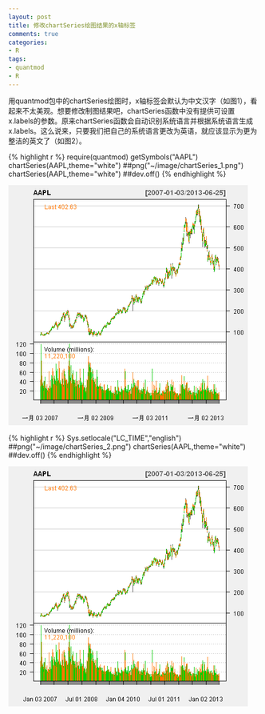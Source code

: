 ```yaml
---
layout: post
title: 修改chartSeries绘图结果的x轴标签
comments: true
categories:
- R
tags:
- quantmod
- R
---
```


用quantmod包中的chartSeries绘图时，x轴标签会默认为中文汉字（如图1），看起来不太美观。想要修改制图结果吧，chartSeries函数中没有提供可设置x.labels的参数。原来chartSeries函数会自动识别系统语言并根据系统语言生成x.labels。这么说来，只要我们把自己的系统语言更改为英语，就应该显示为更为整洁的英文了（如图2）。

{% highlight r %}
require(quantmod)
getSymbols("AAPL")
chartSeries(AAPL,theme="white")
##png("~/image/chartSeries_1.png")
chartSeries(AAPL,theme="white")
##dev.off()
{% endhighlight %}

<img src="/image/chartSeries_1.png" /> 

{% highlight r %}
Sys.setlocale("LC_TIME","english")
##png("~/image/chartSeries_2.png")
chartSeries(AAPL,theme="white")
##dev.off()
{% endhighlight %}

<img src="/image/chartSeries_2.png" /> 
